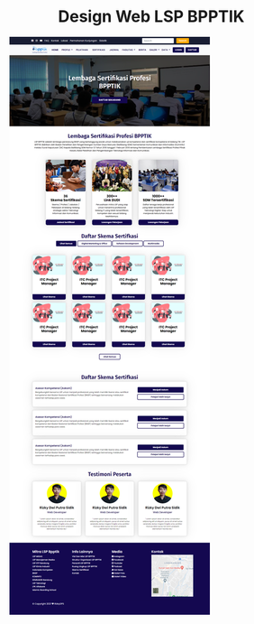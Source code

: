 <h1 align="center">Design Web LSP BPPTIK</h1>



![Screenshot](https://raw.githubusercontent.com/rizkydps/Web-Lsp/master/design.png)